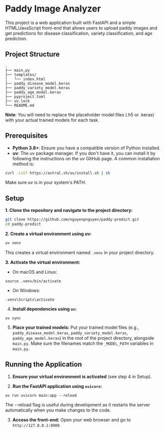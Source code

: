 # Paddy Image Analyzer

This project is a web application built with FastAPI and a simple HTML/JavaScript front-end that allows users to upload paddy images and get predictions for disease classification, variety classification, and age prediction.

## Project Structure

```
.
├── main.py
├── templates/
│   └── index.html
├── paddy_disease_model.keras
├── paddy_variety_model.keras
├── paddy_age_model.keras
├── pyproject.toml
├── uv.lock
└── README.md
```

**Note**: You will need to replace the placeholder model files (.h5 or .keras) with your actual trained models for each task.

## Prerequisites

- **Python 3.8+**: Ensure you have a compatible version of Python installed.
- **uv**: The uv package manager. If you don't have it, you can install it by following the instructions on the uv GitHub page. A common installation method is:

```sh
curl -LsSf https://astral.sh/uv/install.sh | sh 
```

Make sure uv is in your system's PATH.

## Setup

**1. Clone the repository and navigate to the project directory:**

```sh
git clone https://github.com/nguyenpnguyen/paddy-predict.git
cd paddy-predict
```

**2. Create a virtual environment using uv:**

```sh
uv venv
```

This creates a virtual environment named `.venv` in your project directory.

**3. Activate the virtual environment:**

- On macOS and Linux:

```
source .venv/bin/activate

```

- On Windows:

```
.venv\Scripts\activate

```

4. **Install dependencies using `uv`:**

```
uv sync
```

5. **Place your trained models:**
Put your trained model files (e.g., `paddy_disease_model.keras`, `paddy_variety_model.keras`, `paddy_age_model.keras`) in the root of the project directory, alongside `main.py`. Make sure the filenames match the `_MODEL_PATH` variables in `main.py`.

## Running the Application

1. **Ensure your virtual environment is activated** (see step 4 in Setup).

2. **Run the FastAPI application using `uvicorn`:**

```
uv run uvicorn main:app --reload
```

The --reload flag is useful during development as it restarts the server automatically when you make changes to the code.

3. **Access the front-end:**
Open your web browser and go to `http://127.0.0.1:8000`.
